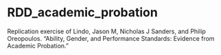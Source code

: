 # RDD_academic_probation
Replication exercise of Lindo, Jason M, Nicholas J Sanders, and Philip Oreopoulos. “Ability, Gender, and Performance Standards: Evidence from Academic Probation.”
